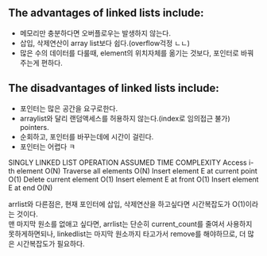 ##  The advantages of linked lists include:
- 메모리만 충분하다면 오버플로우는 발생하지 않는다.
- 삽입, 삭제연산이 array list보다 쉽다.(overflow걱정 ㄴㄴ)
- 많은 수의 데이터를 다룰때, element의 위치자체를 옮기는 것보다, 포인터로 바꿔주는게 편하다.


## The disadvantages of linked lists include:
- 포인터는 많은 공간을 요구로한다.
- arraylist와 달리 랜덤액세스를 허용하지 않는다.(index로 임의접근 불가)
pointers.
- 순회하고, 포인터를 바꾸는데에 시간이 걸린다.
- 포인터는 어렵다 ㅋ


SINGLY LINKED LIST OPERATION	ASSUMED TIME COMPLEXITY
Access i-th element						O(N)
Traverse all elements					O(N)
Insert element E at current point		O(1)
Delete current element					O(1)
Insert element E at front				O(1)
Insert element E at end					O(N)

arrlist와 다른점은, 현재 포인터에 삽입, 삭제연산을 하고싶다면 시간복잡도가 O(1)이라는 것이다.  
맨 마지막 원소를 없애고 싶다면, arrlist는 단순히 current_count를 줄여서 사용하지 못하게하면되나, linkedlist는 마지막 원소까지 타고가서 remove를 해야하므로, 더 많은 시간복잡도가 필요하다.
